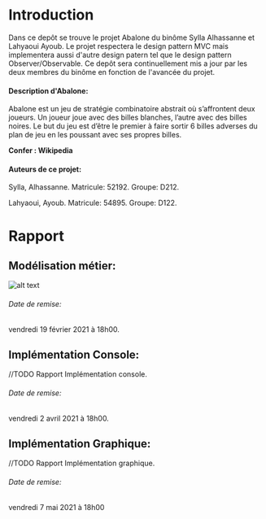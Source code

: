 # Introduction

Dans ce depôt se trouve le projet Abalone du binôme Sylla Alhassanne et Lahyaoui Ayoub.
Le projet respectera le design pattern MVC mais implementera aussi d'autre design patern tel que le design pattern Observer/Observable.
Ce depôt sera continuellement mis a jour par les deux membres du binôme en fonction de l'avancée du projet.

#### Description d'Abalone:
Abalone est un jeu de stratégie combinatoire abstrait où s’affrontent deux joueurs.
Un joueur joue avec des billes blanches, l’autre avec des billes noires. Le but du jeu est d’être le premier à faire sortir 6 billes adverses du plan de jeu en les poussant avec ses propres billes.

**Confer : Wikipedia**

#### Auteurs de ce projet:
Sylla, Alhassanne.
Matricule: 52192.
Groupe: D212.

Lahyaoui, Ayoub. 
Matricule: 54895.
Groupe: D122.

# Rapport

## Modélisation métier:
![alt text](https://git.esi-bru.be/dev4-pbt/2020-2021/a-lahyaoui-a-sylla/-/blob/master/Analyse/Image/AbaloneModelisation.PNG?raw=true)

###### Date de remise:
vendredi 19 février 2021 à 18h00.

## Implémentation Console:
//TODO Rapport Implémentation console.
###### Date de remise:
vendredi 2 avril 2021 à 18h00.

## Implémentation Graphique:
//TODO Rapport Implémentation graphique.
###### Date de remise:
vendredi 7 mai 2021 à 18h00

